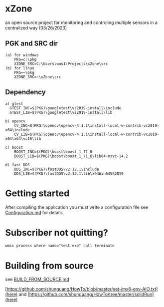 # xZone 
an open source project for monitoring and controling multiple sensors in a centralized way
(03/26/2023)

## PGK and SRC dir
	(a) for windows
		PKG=c:\pkg
		XZONE_SRC=C:\Users\wus1\Projects\xZone\src
	(b) for linux
		PKG=~\pkg
		XZONE_SRC=~\xZone\src
	
## Dependency
    a) gtest
      GTEST_INC=$(PKG)\googletest\vs2019-install\include
	  GTEST_LIB=$(PKG)\googletest\vs2019-install\lib
	  
    b) opencv
		CV_INC=$(PKG)\opencv\opencv-4.1.1\install-local-w-contrib-vc2019-x64\include
		CV_LIB=$(PKG)\opencv\opencv-4.1.1\install-local-w-contrib-vc2019-x64\x64\vc16\lib
	
	c) boost
		BOOST_INC=$(PKG)\boost\boost_1_71_0
		BOOST_LIB=$(PKG)\boost\boost_1_71_0\lib64-msvc-14.2
		
	d) fast DDS
		DDS_INC=$(PKG)\fastDDS\v2.12.1\include
		DDS_LIB=$(PKG)\fastDDS\v2.12.1\lib\x64Win64VS2019


# Getting started

After compiling the application you must write a configuration file see [Configuration.md](CONFIGURATION.md) for details

# Subscriber not quitting?
```
wmic process where name="test.exe" call terminate
```

# Building from source

see [BUILD_FROM_SOURCE.md](BUILD_FROM_SOURCE.md)

[https://github.com/shunguang/HowTo/blob/master/set-imx8-env-AIO.txt](here) and [https://github.com/shunguang/HowTo/tree/master/solidRun](here)